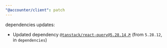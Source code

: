 ```yaml
---
"@accounter/client": patch
---
```

dependencies updates:
  - Updated dependency [`@tanstack/react-query@5.28.14` ↗︎](https://www.npmjs.com/package/@tanstack/react-query/v/5.28.14) (from `5.28.12`, in `dependencies`)
